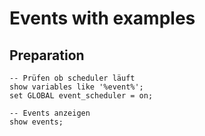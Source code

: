 # Events with examples 

## Preparation 

```
-- Prüfen ob scheduler läuft 
show variables like '%event%';
set GLOBAL event_scheduler = on; 

-- Events anzeigen 
show events; 
```

